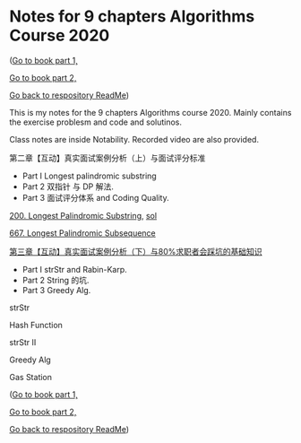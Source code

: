 # Notes for 9 chapters Algorithms Course 2020

([Go to book part 1,](./part1.md)

[Go to book part 2,](./part2.md)

[Go back to respository ReadMe](./README.md))

This is my notes for the 9 chapters Algorithms course 2020. Mainly contains the exercise problesm and code and solutinos.

Class notes are inside Notability. Recorded video are also provided. 

第二章【互动】真实面试案例分析（上）与面试评分标准

- Part I Longest palindromic substring
- Part 2 双指针 与 DP 解法.
- Part 3 面试评分体系 and Coding Quality. 

[200. Longest Palindromic Substring](https://www.lintcode.com/problem/longest-palindromic-substring/description), 
[sol](https://www.jiuzhang.com/solution/longest-palindromic-substring/)

[667. Longest Palindromic Subsequence](https://www.lintcode.com/problem/longest-palindromic-subsequence/description)

[第三章【互动】真实面试案例分析（下）与80%求职者会踩坑的基础知识](files/chapter3.md)

- Part I strStr and Rabin-Karp. 
- Part 2 String 的坑.
- Part 3 Greedy Alg.

strStr

Hash Function

strStr II

Greedy Alg

Gas Station


([Go to book part 1,](./part1.md)

[Go to book part 2,](./part2.md)

[Go back to respository ReadMe](./README.md))